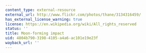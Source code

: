 ```yaml
---
content_type: external-resource
external_url: http://www.flickr.com/photos/thane/3134316459/
has_external_license_warning: true
license: https://en.wikipedia.org/wiki/All_rights_reserved
status: ''
title: Moon-forming impact
uid: 4804b790-3198-4105-a4a6-ac101e19e23f
wayback_url: ''
---
```

